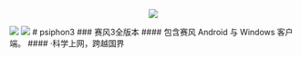 <p align="center">
  <img src="https://github.com/JimHans/psiphon3/blob/master/banner.jpg?raw=true">
  
  </p>
<img src="https://img.shields.io/badge/Version-143-red.svg?style=flat-square">
<img src="https://img.shields.io/badge/language-中文-green.svg?style=flat-square">
# psiphon3 
### 赛风3全版本
#### 包含赛风 Android 与 Windows 客户端。
#### ·科学上网，跨越国界
